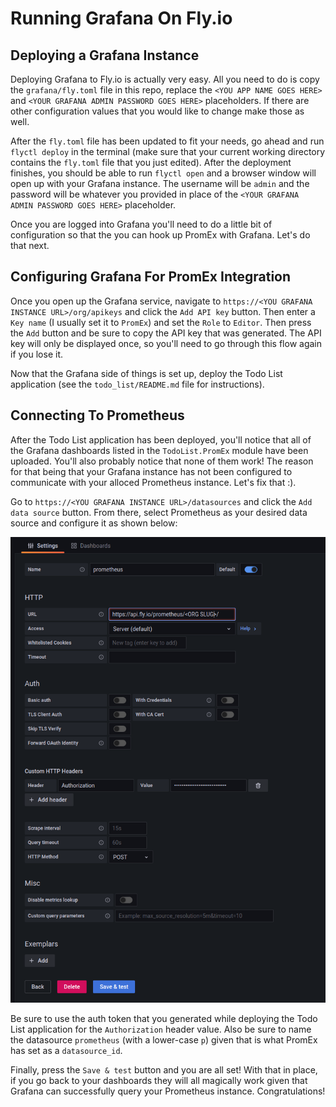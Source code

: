 # Running Grafana On Fly.io

## Deploying a Grafana Instance

Deploying Grafana to Fly.io is actually very easy. All you need to do is copy
the `grafana/fly.toml` file in this repo, replace the `<YOU APP NAME GOES HERE>` and
`<YOUR GRAFANA ADMIN PASSWORD GOES HERE>` placeholders. If there are other
configuration values that you would like to change make those as well.

After the `fly.toml` file has been updated to fit your needs, go ahead and run
`flyctl deploy` in the terminal (make sure that your current working directory
contains the `fly.toml` file that you just edited). After the deployment
finishes, you should be able to run `flyctl open` and a browser window will open
up with your Grafana instance. The username will be `admin` and the password
will be whatever you provided in place of the `<YOUR GRAFANA ADMIN PASSWORD GOES HERE>`
placeholder.

Once you are logged into Grafana you'll need to do a little bit of configuration so that
the you can hook up PromEx with Grafana. Let's do that next.

## Configuring Grafana For PromEx Integration

Once you open up the Grafana service, navigate to `https://<YOU GRAFANA INSTANCE URL>/org/apikeys`
and click the `Add API key` button. Then enter a `Key name` (I usually set it to `PromEx`) and set
the `Role` to `Editor`. Then press the `Add` button and be sure to copy the API key that was generated.
The API key will only be displayed once, so you'll need to go through this flow again if you lose it.

Now that the Grafana side of things is set up, deploy the Todo List application (see the `todo_list/README.md`
file for instructions).

## Connecting To Prometheus

After the Todo List application has been deployed, you'll notice that all of the Grafana
dashboards listed in the `TodoList.PromEx` module have been uploaded. You'll also probably notice that
none of them work! The reason for that being that your Grafana instance has not been configured to
communicate with your alloced Prometheus instance. Let's fix that :).

Go to `https://<YOU GRAFANA INSTANCE URL>/datasources` and click the `Add data source` button. From there,
select Prometheus as your desired data source and configure it as shown below:

![Grafana Prometheus Datasource Configuration](images/prom_grafana_config.png)

Be sure to use the auth token that you generated while deploying the Todo List application for the `Authorization`
header value. Also be sure to name the datasource `prometheus` (with a lower-case `p`) given that is what
PromEx has set as a `datasource_id`.

Finally, press the `Save & test` button and you are all set! With that in
place, if you go back to your dashboards they will all magically work given
that Grafana can successfully query your Prometheus instance. Congratulations!
